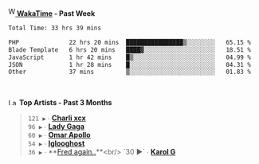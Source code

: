 <img src="https://github.com/dxnter/dxnter/assets/17434202/67b21fa4-d36d-46f9-9dec-f23d976b00ef" alt="WakaTime Logo" width="14" height="18"/><a href="https://wakatime.com/@dxnter" target="_blank"><strong> WakaTime</strong></a><strong> - Past Week</strong>

<!--START_SECTION:waka-->

```txt
Total Time: 33 hrs 39 mins

PHP              22 hrs 20 mins  ████████████████▒░░░░░░░░   65.15 %
Blade Template   6 hrs 20 mins   ████▓░░░░░░░░░░░░░░░░░░░░   18.51 %
JavaScript       1 hr 42 mins    █▒░░░░░░░░░░░░░░░░░░░░░░░   04.99 %
JSON             1 hr 28 mins    █░░░░░░░░░░░░░░░░░░░░░░░░   04.31 %
Other            37 mins         ▒░░░░░░░░░░░░░░░░░░░░░░░░   01.83 %
```

<!--END_SECTION:waka-->

<br/>

<!--START_LASTFM_ARTISTS:{"period": "3month", "rows": 6}-->
<a href="https://last.fm" target="_blank"><img src="https://user-images.githubusercontent.com/17434202/215290617-e793598d-d7c9-428f-9975-156db1ba89cc.svg" alt="Last.fm Logo" width="18" height="13"/></a> **Top Artists - Past 3 Months**

> `121 ▶️` ∙ **[Charli xcx](https://www.last.fm/music/Charli+xcx)**<br/>
> `96 ▶️` ∙ **[Lady Gaga](https://www.last.fm/music/Lady+Gaga)**<br/>
> `60 ▶️` ∙ **[Omar Apollo](https://www.last.fm/music/Omar+Apollo)**<br/>
> `54 ▶️` ∙ **[Iglooghost](https://www.last.fm/music/Iglooghost)**<br/>
> `36 ▶️` ∙ **[Fred again..](https://www.last.fm/music/Fred+again..)**<br/>
> `30 ▶️` ∙ **[Karol G](https://www.last.fm/music/Karol+G)**<br/>
<!--END_LASTFM_ARTISTS-->
